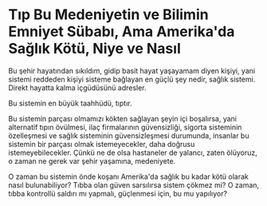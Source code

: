 # Tıp Bu Medeniyetin ve Bilimin Emniyet Sübabı, Ama Amerika'da Sağlık Kötü, Niye ve Nasıl

Bu şehir hayatından sıkıldım, gidip basit hayat yaşayamam diyen kişiyi, yani sistemi reddeden kişiyi sisteme bağlayan en güçlü şey nedir, sağlık sistemi. Direkt hayatta kalma içgüdüsünü adresler.

Bu sistemin en büyük taahhüdü, tıptır.

Bu sistemin parçası olmamızı kökten sağlayan şeyin içi boşalırsa, yani alternatif tıpın övülmesi, ilaç firmalarının güvensizliği, sigorta sisteminin özelleşmesi ve sağlık sisteminin güvensizleşmesi durumunda, insanlar bu sistemin bir parçası olmak istemeyecekler, daha doğrusu istemeyebilecekler. Çünkü ne de olsa hastaneler de yalancı, zaten ölüyoruz, o zaman ne gerek var şehir yaşamına, medeniyete.

O zaman bu sistemin önde koşanı Amerika'da sağlık bu kadar kötü olarak nasıl bulunabiliyor? Tıbba olan güven sarsılırsa sistem çökmez mi? O zaman, tıbba kontrollü saldırı mı yapmalı, güçlenmesi için, bu mu yapılıyor?
